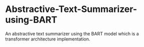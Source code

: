 # Abstractive-Text-Summarizer-using-BART
An abstractive text summarizer using the BART model which is a transformer architecture implementation.
